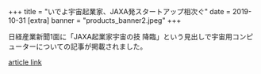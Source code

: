 +++
title = "いでよ宇宙起業家、JAXA発スタートアップ相次ぐ"
date = 2019-10-31
[extra]
banner = "products_banner2.jpeg"
+++

日経産業新聞1面に「JAXA起業家宇宙の技 降臨」という見出しで宇宙用コンピューターについての記事が掲載されました。 

[article link](https://www.nikkei.com/article/DGXMZO51692990R01C19A1X11000/)  


